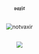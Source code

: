 <p align="center"> 𝖛𝖆𝖝𝖎𝖗 <p align="center">
   <br>
 
   <img src="https://komarev.com/ghpvc/?username=novaxir&color=8E64D0" alt="notvaxir" />
<br>
   <br>
<p align="center">  
<img src="https://c.tenor.com/CeiYlOyw55oAAAAi/pokemon-pixel-art.gif">
</p>
<p align="center">
   

